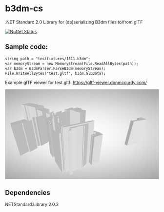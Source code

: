 # b3dm-cs

.NET Standard 2.0 Library for (de)serializing B3dm files to/from glTF

[![NuGet Status](http://img.shields.io/nuget/v/b3dm-tile.svg?style=flat)](https://www.nuget.org/packages/b3dm-tile/)

## Sample code:

```
string path = "testfixtures/1311.b3dm";
var memoryStream = new MemoryStream(File.ReadAllBytes(path));
var b3dm = B3dmParser.ParseB3dm(memoryStream);
File.WriteAllBytes("test.gltf", b3dm.GlbData);
```

Example glTF viewer for test.gltf: https://gltf-viewer.donmccurdy.com/

<img src="gltf.png"/>

## Dependencies

NETStandard.Library 2.0.3
